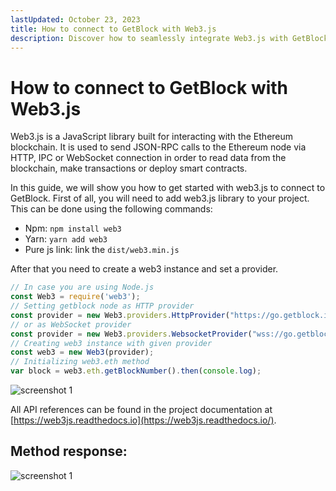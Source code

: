 ```yaml
---
lastUpdated: October 23, 2023
title: How to connect to GetBlock with Web3.js
description: Discover how to seamlessly integrate Web3.js with GetBlock using our detailed guide. Access blockchain data, interact with smart contracts, and enhance your dApp development.
---
```


# How to connect to GetBlock with Web3.js

Web3.js is a JavaScript library built for interacting with the Ethereum blockchain. It is used to send JSON-RPC calls to the Ethereum node via HTTP, IPC or WebSocket connection in order to read data from the blockchain, make transactions or deploy smart contracts.

In this guide, we will show you how to get started with web3.js to connect to GetBlock. First of all, you will need to add web3.js library to your project. This can be done using the following commands:

- Npm: ```npm install web3```
- Yarn: ```yarn add web3```
- Pure js link: link the ```dist/web3.min.js```

After that you need to create a web3 instance and set a provider.

```javascript
// In case you are using Node.js
const Web3 = require('web3');
// Setting getblock node as HTTP provider
const provider = new Web3.providers.HttpProvider("https://go.getblock.io/<ACCESS-TOKEN>/");
// or as WebSocket provider
const provider = new Web3.providers.WebsocketProvider("wss://go.getblock.io/<ACCESS-TOKEN>/");
// Creating web3 instance with given provider
const web3 = new Web3(provider);
// Initializing web3.eth method
var block = web3.eth.getBlockNumber().then(console.log);
```

![screenshot 1](https://storage.getblock.io/web/docs/guides/how-to-connect-to-getblock-with-web3js/web3js_screenshot.webp)

All API references can be found in the project documentation at [https://web3js.readthedocs.io](https://web3js.readthedocs.io/).

## Method response:

![screenshot 1](https://storage.getblock.io/web/docs/guides/how-to-connect-to-getblock-with-web3js/web3js_screenshot_1.webp)
